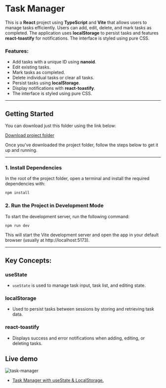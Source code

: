 # Task Manager
This is a **React** project using **TypeScript** and **Vite** that allows users to manage tasks efficiently. Users can add, edit, delete, and mark tasks as completed. The application uses **localStorage** to persist tasks and features **react-toastify** for notifications. The interface is styled using pure CSS.

### Features:
- Add tasks with a unique ID using **nanoid**.
- Edit existing tasks.
- Mark tasks as completed.
- Delete individual tasks or clear all tasks.
- Persist tasks using **localStorage**.
- Display notifications with **react-toastify**.
- The interface is styled using pure CSS.

---

## Getting Started

You can download just this folder using the link below:

[Download project folder](https://downgit.github.io/#/home?url=https://github.com/armandomzn/react_components/tree/main/task_manager)

Once you've downloaded the project folder, follow the steps below to get it up and running.

---

### 1. Install Dependencies
In the root of the project folder, open a terminal and install the required dependencies with:

```sh
npm install
```

### 2. Run the Project in Development Mode
To start the development server, run the following command:

```sh
npm run dev
```

This will start the Vite development server and open the app in your default browser (usually at http://localhost:5173).

---

## Key Concepts:

### useState
  - `useState` is used to manage task input, task list, and editing state.

### localStorage
  - Used to persist tasks between sessions by storing and retrieving task data.

### react-toastify
  - Displays success and error notifications when adding, editing, or deleting tasks.

## Live demo
![task-manager](https://github.com/user-attachments/assets/22eca906-1a1d-405d-a6e3-e6878f3d5666)
- [Task Manager with useState & LocalStorage.](https://strong-druid-eb378d.netlify.app/)

